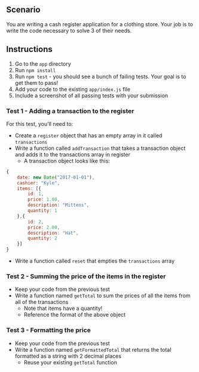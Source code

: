 ## Scenario

You are writing a cash register application for a clothing store. Your job is to write the code necessary to solve 3 of their needs.

## Instructions

1. Go to the `app` directory
1. Run `npm install`
1. Run `npm test` - you should see a bunch of failing tests. Your goal is to get them to pass!
1. Add your code to the existing `app/index.js` file
1. Include a screenshot of all passing tests with your submission

### Test 1 - Adding a transaction to the register

For this test, you'll need to:

* Create a `register` object that has an empty array in it called `transactions`
* Write a function called `addTransaction` that takes a transaction object and adds it to the transactions array in register
    * A transaction object looks like this:

```js
{
    date: new Date("2017-01-01"),
    cashier: "Kyle",
    items: [{
        id: 1,
        price: 1.00,
        description: "Mittens",
        quantity: 1
    },{
        id: 2,
        price: 2.00,
        description: "Hat",
        quantity: 2
    }]
}
```

* Write a function called `reset` that empties the `transactions` array

### Test 2 - Summing the price of the items in the register

* Keep your code from the previous test
* Write a function named `getTotal` to sum the prices of all the items from all of the transactions
    * Note that items have a quantity!
    * Reference the format of the above object

### Test 3 - Formatting the price

* Keep your code from the previous test
* Write a function named `getFormattedTotal` that returns the total formatted as a string with 2 decimal places
    * Reuse your existing `getTotal` function
